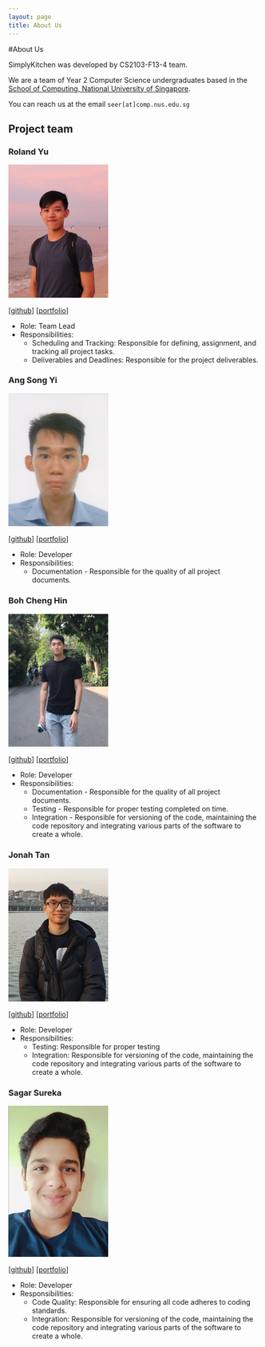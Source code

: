 ```yaml
---
layout: page
title: About Us
---
```

#About Us

SimplyKitchen was developed by CS2103-F13-4 team.

We are a team of Year 2 Computer Science undergraduates based in the [School of Computing, National University of Singapore](http://www.comp.nus.edu.sg).

You can reach us at the email `seer[at]comp.nus.edu.sg`

## Project team

### Roland Yu

<img src="images/rolandyuwy.png" width="200px">

[[github](http://github.com/rolandyuwy)] [[portfolio](team/rolandyuwy.md)]

* Role: Team Lead
* Responsibilities:
    * Scheduling and Tracking: Responsible for defining, assignment, and tracking all project tasks.
    * Deliverables and Deadlines: Responsible for the project deliverables.

### Ang Song Yi

<img src="images/songyi98.png" width="200px">

[[github](http://github.com/SONGYI98)]
[[portfolio](team/songyi.md)]

* Role: Developer
* Responsibilities:
    * Documentation - Responsible for the quality of all project documents.

### Boh Cheng Hin

<img src="images/bchenghi.png" width="200px">

[[github](http://github.com/bchenghi)] [[portfolio](team/bchenghi.md)]

* Role: Developer
* Responsibilities:
    * Documentation - Responsible for the quality of all project documents.
    * Testing - Responsible for proper testing completed on time.
    * Integration - Responsible for versioning of the code, maintaining the code repository and integrating various parts of the software to create a whole.

### Jonah Tan

<img src="images/jonahtanjz.png" width="200px">

[[github](http://github.com/jonahtanjz)]
[[portfolio](team/jonahtanjz.md)]

* Role: Developer
* Responsibilities:
    * Testing: Responsible for proper testing
    * Integration: Responsible for versioning of the code, maintaining the code repository and integrating various parts of the software to create a whole.

### Sagar Sureka

<img src="images/sagarsureka.png" width="200px">

[[github](http://github.com/sagarsureka)]
[[portfolio](team/sagarsureka.md)]

* Role: Developer
* Responsibilities:
    * Code Quality: Responsible for ensuring all code adheres to coding standards.
    * Integration: Responsible for versioning of the code, maintaining the code repository and integrating various parts of the software to create a whole.

